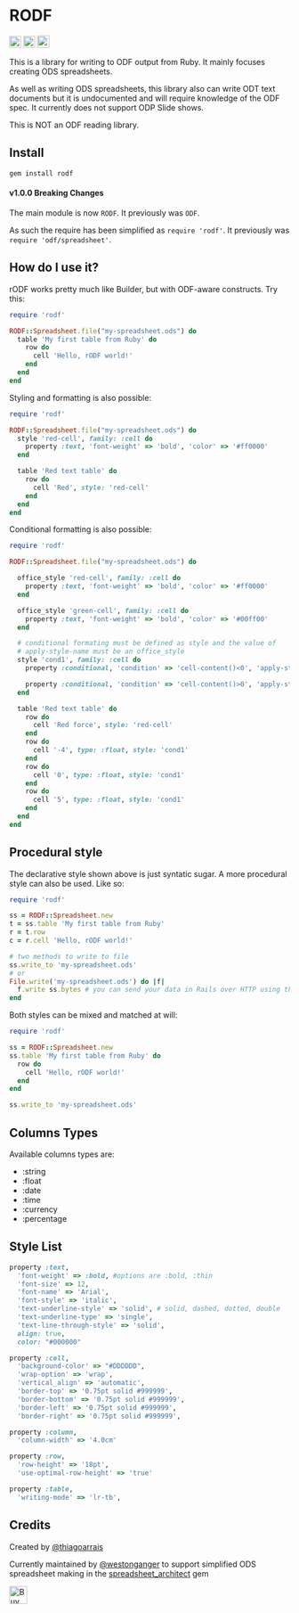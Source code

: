 # RODF
<a href="https://badge.fury.io/rb/rodf" target="_blank"><img height="21" style='border:0px;height:21px;' border='0' src="https://badge.fury.io/rb/rodf.svg" alt="Gem Version"></a>
<a href='https://rubygems.org/gems/rodf' target='_blank'><img height='21' style='border:0px;height:21px;' src='https://ruby-gem-downloads-badge.herokuapp.com/rodf?label=rubygems&type=total&total_label=downloads&color=brightgreen' border='0' alt='RubyGems Downloads' /></a>
<a href='https://ko-fi.com/A5071NK' target='_blank'><img height='22' style='border:0px;height:22px;' src='https://az743702.vo.msecnd.net/cdn/kofi1.png?v=a' border='0' alt='Buy Me a Coffee' /></a>

This is a library for writing to ODF output from Ruby. It mainly focuses creating ODS spreadsheets.

As well as writing ODS spreadsheets, this library also can write ODT text documents but it is undocumented and will require knowledge of the ODF spec. It currently does not support ODP Slide shows.

This is NOT an ODF reading library.

## Install

```
gem install rodf
```

#### v1.0.0 Breaking Changes
The main module is now `RODF`. It previously was `ODF`.

As such the require has been simplified as `require 'rodf'`. It previously was `require 'odf/spreadsheet'`.

## How do I use it?

rODF works pretty much like Builder, but with ODF-aware constructs. Try this:

```ruby
require 'rodf'

RODF::Spreadsheet.file("my-spreadsheet.ods") do
  table 'My first table from Ruby' do
    row do
      cell 'Hello, rODF world!'
    end
  end
end
```

Styling and formatting is also possible:

```ruby
require 'rodf'

RODF::Spreadsheet.file("my-spreadsheet.ods") do
  style 'red-cell', family: :cell do
    property :text, 'font-weight' => 'bold', 'color' => '#ff0000'
  end

  table 'Red text table' do
    row do
      cell 'Red', style: 'red-cell'
    end
  end
end
```

Conditional formatting is also possible:

```ruby
require 'rodf'

RODF::Spreadsheet.file("my-spreadsheet.ods") do

  office_style 'red-cell', family: :cell do
    property :text, 'font-weight' => 'bold', 'color' => '#ff0000'
  end

  office_style 'green-cell', family: :cell do
    property :text, 'font-weight' => 'bold', 'color' => '#00ff00'
  end

  # conditional formating must be defined as style and the value of
  # apply-style-name must be an office_style
  style 'cond1', family: :cell do
    property :conditional, 'condition' => 'cell-content()<0', 'apply-style-name' => 'red-cell'

    property :conditional, 'condition' => 'cell-content()>0', 'apply-style-name' => 'green-cell'
  end

  table 'Red text table' do
    row do
      cell 'Red force', style: 'red-cell'
    end
    row do
      cell '-4', type: :float, style: 'cond1'
    end
    row do
      cell '0', type: :float, style: 'cond1'
    end
    row do
      cell '5', type: :float, style: 'cond1'
    end
  end
end
```

## Procedural style

The declarative style shown above is just syntatic sugar. A more procedural
style can also be used. Like so:

```ruby
require 'rodf'

ss = RODF::Spreadsheet.new
t = ss.table 'My first table from Ruby'
r = t.row
c = r.cell 'Hello, rODF world!'

# two methods to write to file
ss.write_to 'my-spreadsheet.ods'
# or
File.write('my-spreadsheet.ods') do |f|
  f.write ss.bytes # you can send your data in Rails over HTTP using the bytes method
end
```

Both styles can be mixed and matched at will:

```ruby
require 'rodf'

ss = RODF::Spreadsheet.new
ss.table 'My first table from Ruby' do
  row do
    cell 'Hello, rODF world!'
  end
end

ss.write_to 'my-spreadsheet.ods'
```

## Columns Types

Available columns types are:

- :string
- :float
- :date
- :time
- :currency
- :percentage

## Style List
```ruby
property :text,
  'font-weight' => :bold, #options are :bold, :thin
  'font-size' => 12,
  'font-name' => 'Arial',
  'font-style' => 'italic',
  'text-underline-style' => 'solid', # solid, dashed, dotted, double
  'text-underline-type' => 'single',
  'text-line-through-style' => 'solid',
  align: true,
  color: "#000000"

property :cell,
  'background-color' => "#DDDDDD",
  'wrap-option' => 'wrap',
  'vertical_align' => 'automatic',
  'border-top' => '0.75pt solid #999999',
  'border-bottom' => '0.75pt solid #999999',
  'border-left' => '0.75pt solid #999999',
  'border-right' => '0.75pt solid #999999',

property :column,
  'column-width' => '4.0cm'

property :row,
  'row-height' => '18pt',
  'use-optimal-row-height' => 'true'

property :table,
  'writing-mode' => 'lr-tb',
```


## Credits
Created by [@thiagoarrais](https://github.com/thiagoarrais)

Currently maintained by [@westonganger](https://github.com/westonganger) to support simplified ODS spreadsheet making in the [spreadsheet_architect](https://github.com/westonganger/spreadsheet_architect) gem

<a href='https://ko-fi.com/A5071NK' target='_blank'><img height='32' style='border:0px;height:32px;' src='https://az743702.vo.msecnd.net/cdn/kofi1.png?v=a' border='0' alt='Buy Me a Coffee' /></a>
